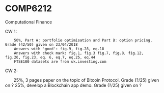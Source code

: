# COMP6212
Computational Finance

CW 1: 

        50%, Part A: portfolio optimisation and Part B: option pricing. Grade (42/50) given on 23/04/2018 
        Answers with 'good': fig.9, fig.28, eq.18 
        Answers with check mark: fig.1, fig.3 fig.7, fig.8, fig.12, fig.20, fig.23, eq. 6, eq.7, eq.25, eq.44
        FTSE100 datasets are from uk.investing.com
CW 2: 
        
        25%, 3 pages paper on the topic of Bitcoin Protocol. Grade (?/25) given on ?
        25%, develop a Blockchain app demo. Grade (?/25) given on ?


